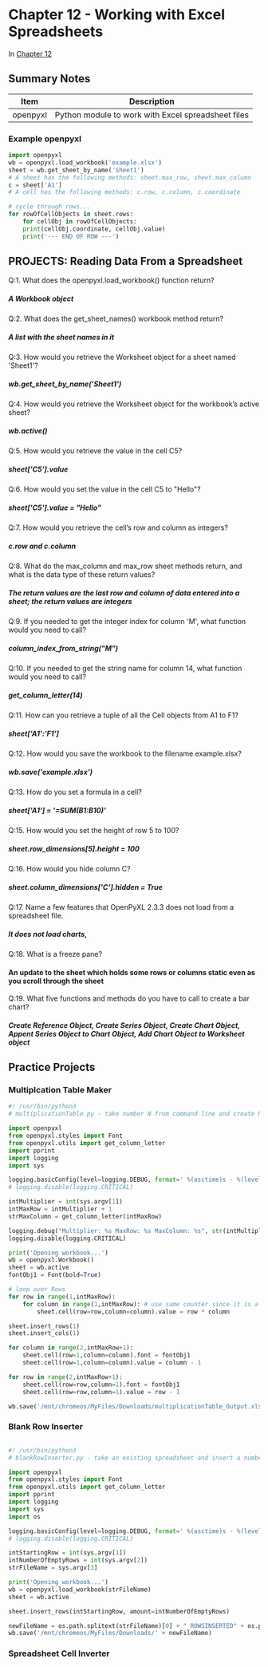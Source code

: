 # Chapter 12 - Working with Excel Spreadsheets
In [Chapter 12](https://automatetheboringstuff.com/chapter12/) 

## Summary Notes

Item|Description
----|-----------
openpyxl|Python module to work with Excel spreadsheet files


### Example openpyxl

```python
import openpyxl
wb = openpyxl.load_workbook('example.xlsx')
sheet = wb.get_sheet_by_name('Sheet1')
# A sheet has the following methods: sheet.max_row, sheet.max_column
c = sheet['A1']
# A cell has the following methods: c.row, c.column, c.coordinate

# cycle through rows...
for rowOfCellObjects in sheet.rows:
    for cellObj in rowOfCellObjects:
	print(cellObj.coordinate, cellObj.value)
    print('--- END OF ROW ---')
```

## PROJECTS: Reading Data From a Spreadsheet
Q:1. What does the openpyxl.load_workbook() function return?

##### A Workbook object

Q:2. What does the get_sheet_names() workbook method return?

##### A list with the sheet names in it

Q:3. How would you retrieve the Worksheet object for a sheet named 'Sheet1'?

##### wb.get_sheet_by_name('Sheet1')

Q:4. How would you retrieve the Worksheet object for the workbook’s active sheet?

##### wb.active()

Q:5. How would you retrieve the value in the cell C5?

##### sheet['C5'].value

Q:6. How would you set the value in the cell C5 to "Hello"?

##### sheet['C5'].value = "Hello"

Q:7. How would you retrieve the cell’s row and column as integers?

##### c.row and c.column

Q:8. What do the max_column and max_row sheet methods return, and what is the data type of these return values?

##### The return values are the last row and column of data entered into a sheet; the return values are integers

Q:9. If you needed to get the integer index for column 'M', what function would you need to call?

##### column\_index\_from\_string("M")

Q:10. If you needed to get the string name for column 14, what function would you need to call?

##### get_column_letter(14)

Q:11. How can you retrieve a tuple of all the Cell objects from A1 to F1?

##### sheet['A1':'F1']

Q:12. How would you save the workbook to the filename example.xlsx?

##### wb.save('example.xlsx')

Q:13. How do you set a formula in a cell?

##### sheet['A1'] = '=SUM(B1:B10)'

Q:15. How would you set the height of row 5 to 100?

##### sheet.row\_dimensions[5].height = 100

Q:16. How would you hide column C?

##### sheet.column\_dimensions['C'].hidden = True

Q:17. Name a few features that OpenPyXL 2.3.3 does not load from a spreadsheet file.

##### It does not load charts, 

Q:18. What is a freeze pane?

#### An update to the sheet which holds some rows or columns static even as you scroll through the sheet

Q:19. What five functions and methods do you have to call to create a bar chart?

##### Create Reference Object, Create Series Object, Create Chart Object, Appent Series Object to Chart Object, Add Chart Object to Worksheet object

## Practice Projects

### Multiplcation Table Maker

```python
#! /usr/bin/python3
# multiplicationTable.py - take number N from command line and create NxN multiplication table in spreadsheet

import openpyxl
from openpyxl.styles import Font
from openpyxl.utils import get_column_letter
import pprint
import logging
import sys

logging.basicConfig(level=logging.DEBUG, format=' %(asctime)s - %(levelname)s - %(message)s')
# logging.disable(logging.CRITICAL)

intMultiplier = int(sys.argv[1])
intMaxRow = intMultiplier + 1
strMaxColumn = get_column_letter(intMaxRow) 

logging.debug("Multiplier: %s MaxRow: %s MaxColumn: %s", str(intMultiplier), str(intMaxRow), strMaxColumn)
logging.disable(logging.CRITICAL)

print('Opening workbook...')
wb = openpyxl.Workbook()
sheet = wb.active
fontObj1 = Font(bold=True)

# loop over Rows
for row in range(1,intMaxRow):
    for column in range(1,intMaxRow): # use same counter since it is a square
        sheet.cell(row=row,column=column).value = row * column

sheet.insert_rows(1)
sheet.insert_cols(1)

for column in range(2,intMaxRow+1):
    sheet.cell(row=1,column=column).font = fontObj1
    sheet.cell(row=1,column=column).value = column - 1

for row in range(2,intMaxRow+1):
    sheet.cell(row=row,column=1).font = fontObj1
    sheet.cell(row=row,column=1).value = row - 1

wb.save('/mnt/chromeos/MyFiles/Downloads/multiplicationTable_Output.xlsx')
```

### Blank Row Inserter

```python

#! /usr/bin/python3
# blankRowInserter.py - take an existing spreadsheet and insert a number of rows at a certain row number

import openpyxl
from openpyxl.styles import Font
from openpyxl.utils import get_column_letter
import pprint
import logging
import sys
import os

logging.basicConfig(level=logging.DEBUG, format=' %(asctime)s - %(levelname)s - %(message)s')
# logging.disable(logging.CRITICAL)

intStartingRow = int(sys.argv[1])
intNumberOfEmptyRows = int(sys.argv[2])
strFileName = sys.argv[3]

print('Opening workbook...')
wb = openpyxl.load_workbook(strFileName)
sheet = wb.active

sheet.insert_rows(intStartingRow, amount=intNumberOfEmptyRows)

newFileName = os.path.splitext(strFileName)[0] + "_ROWSINSERTED" + os.path.splitext(strFileName)[1]
wb.save('/mnt/chromeos/MyFiles/Downloads/' + newFileName)

```

### Spreadsheet Cell Inverter

```python

